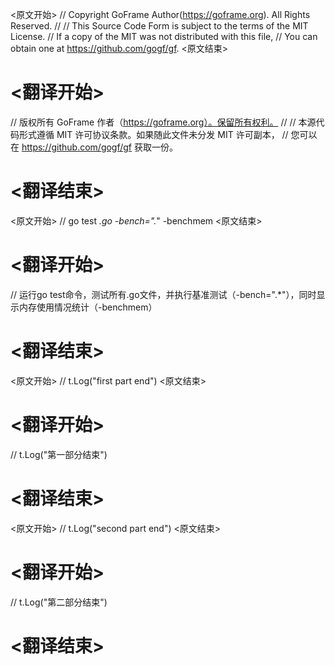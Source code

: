 
<原文开始>
// Copyright GoFrame Author(https://goframe.org). All Rights Reserved.
//
// This Source Code Form is subject to the terms of the MIT License.
// If a copy of the MIT was not distributed with this file,
// You can obtain one at https://github.com/gogf/gf.
<原文结束>

# <翻译开始>
// 版权所有 GoFrame 作者（https://goframe.org）。保留所有权利。
//
// 本源代码形式遵循 MIT 许可协议条款。如果随此文件未分发 MIT 许可副本，
// 您可以在 https://github.com/gogf/gf 获取一份。
# <翻译结束>


<原文开始>
// go test *.go -bench=".*" -benchmem
<原文结束>

# <翻译开始>
// 运行go test命令，测试所有.go文件，并执行基准测试（-bench=".*"），同时显示内存使用情况统计（-benchmem）
# <翻译结束>












<原文开始>
// t.Log("first part end")
<原文结束>

# <翻译开始>
// t.Log("第一部分结束")
# <翻译结束>


<原文开始>
// t.Log("second part end")
<原文结束>

# <翻译开始>
// t.Log("第二部分结束")
# <翻译结束>

